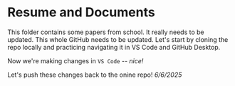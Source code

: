 # Resume and Documents

This folder contains some papers from school. It really needs to be updated. This whole GitHub needs to be updated. 
Let's start by cloning the repo locally and practicing navigating it in VS Code and GitHub Desktop.

Now we're making changes in `VS Code` -- <i>nice!</i>

Let's push these changes back to the onine repo! <i>6/6/2025</i>